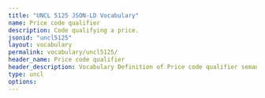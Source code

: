 ```yaml
---
title: "UNCL 5125 JSON-LD Vocabulary"
name: Price code qualifier
description: Code qualifying a price.
jsonid: "uncl5125"
layout: vocabulary
permalink: vocabulary/uncl5125/
header_name: Price code qualifier
header_description: Vocabulary Definition of Price code qualifier semantics in HTML format. JSON-LD format is available at [uncl5125.jsonld](https://edi3.org/vocabulary/uncl5125.jsonld)
type: uncl
options:
---
```

